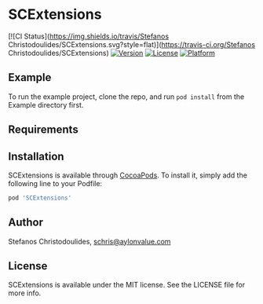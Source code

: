 # SCExtensions

[![CI Status](https://img.shields.io/travis/Stefanos Christodoulides/SCExtensions.svg?style=flat)](https://travis-ci.org/Stefanos Christodoulides/SCExtensions)
[![Version](https://img.shields.io/cocoapods/v/SCExtensions.svg?style=flat)](https://cocoapods.org/pods/SCExtensions)
[![License](https://img.shields.io/cocoapods/l/SCExtensions.svg?style=flat)](https://cocoapods.org/pods/SCExtensions)
[![Platform](https://img.shields.io/cocoapods/p/SCExtensions.svg?style=flat)](https://cocoapods.org/pods/SCExtensions)

## Example

To run the example project, clone the repo, and run `pod install` from the Example directory first.

## Requirements

## Installation

SCExtensions is available through [CocoaPods](https://cocoapods.org). To install
it, simply add the following line to your Podfile:

```ruby
pod 'SCExtensions'
```

## Author

Stefanos Christodoulides, schris@aylonvalue.com

## License

SCExtensions is available under the MIT license. See the LICENSE file for more info.

